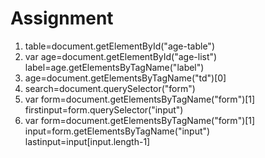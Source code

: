 # Assignment

1) table=document.getElementById("age-table")
2)  var age=document.getElementById("age-list")
    label=age.getElementsByTagName("label")
3) age=document.getElementsByTagName("td")[0]
4) search=document.querySelector("form")
5) var form=document.getElementsByTagName("form")[1]
    firstinput=form.querySelector("input")
6)   var form=document.getElementsByTagName("form")[1]
    input=form.getElementsByTagName("input")
    lastinput=input[input.length-1]
